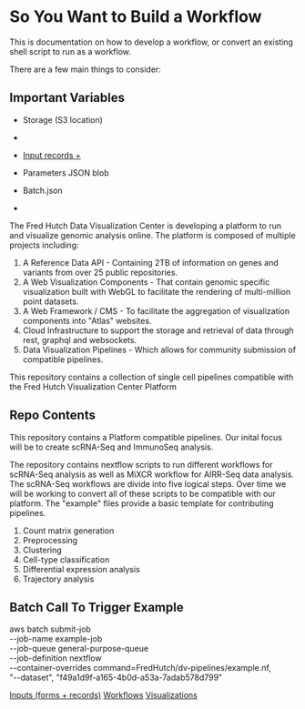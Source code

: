 # So You Want to Build a Workflow

This is documentation on how to develop a workflow, or convert an existing shell script to run as a workflow.

There are a few main things to consider:

## Important Variables

* Storage (S3 location)
* 

* [Input records + ](inputs.md)
* Parameters JSON blob
* Batch.json
* 






The Fred Hutch Data Visualization Center is developing a platform to run and visualize genomic analysis online.
The platform is composed of multiple projects including:

1. A Reference Data API - Containing 2TB of information on genes and variants from over 25 public repositories.
2. A Web Visualization Components - That contain genomic specific visualization built with WebGL to facilitate the rendering of multi-million point datasets.
3. A Web Framework / CMS - To facilitate the aggregation of visualization components into "Atlas" websites.
4. Cloud Infrastructure to support the storage and retrieval of data through rest, graphql and websockets.
5. Data Visualization Pipelines - Which allows for community submission of compatible pipelines.

This repository contains a collection of single cell pipelines compatible with the Fred Hutch Visualization Center Platform

## Repo Contents

This repository contains a Platform compatible pipelines. Our inital focus will be to create scRNA-Seq and ImmunoSeq analysis.

The repository contains nextflow scripts to run different workflows for scRNA-Seq analysis as well as MiXCR workflow for AIRR-Seq data analysis. The scRNA-Seq workflows are divide into five logical steps.  Over time we will be working to convert all of these scripts to be compatible with our platform.  The "example" files provide a basic template for contributing pipelines.

1. Count matrix generation
2. Preprocessing
3. Clustering
4. Cell-type classification
5. Differential expression analysis
6. Trajectory analysis






## Batch Call To Trigger Example

aws batch submit-job \
     --job-name example-job \
     --job-queue general-purpose-queue \
     --job-definition nextflow \
     --container-overrides command=FredHutch/dv-pipelines/example.nf, \
        "--dataset", "f49a1d9f-a165-4b0d-a53a-7adab578d799"

[Inputs (forms + records)](inputs.md)
[Workflows](workflows.md)
[Visualizations](visualizations.md)


